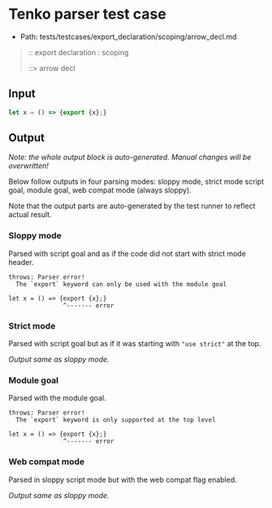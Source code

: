 # Tenko parser test case

- Path: tests/testcases/export_declaration/scoping/arrow_decl.md

> :: export declaration : scoping
>
> ::> arrow decl

## Input

`````js
let x = () => {export {x};}
`````

## Output

_Note: the whole output block is auto-generated. Manual changes will be overwritten!_

Below follow outputs in four parsing modes: sloppy mode, strict mode script goal, module goal, web compat mode (always sloppy).

Note that the output parts are auto-generated by the test runner to reflect actual result.

### Sloppy mode

Parsed with script goal and as if the code did not start with strict mode header.

`````
throws: Parser error!
  The `export` keyword can only be used with the module goal

let x = () => {export {x};}
               ^------- error
`````

### Strict mode

Parsed with script goal but as if it was starting with `"use strict"` at the top.

_Output same as sloppy mode._

### Module goal

Parsed with the module goal.

`````
throws: Parser error!
  The `export` keyword is only supported at the top level

let x = () => {export {x};}
               ^------- error
`````


### Web compat mode

Parsed in sloppy script mode but with the web compat flag enabled.

_Output same as sloppy mode._
